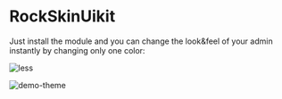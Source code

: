 # RockSkinUikit

Just install the module and you can change the look&feel of your admin instantly by changing only one color:

![less](https://i.imgur.com/t2Sgpyg.png)

![demo-theme](https://i.imgur.com/XYp0SBQ.png)
